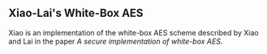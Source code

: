 Xiao-Lai's White-Box AES
------------------------

Xiao is an implementation of the white-box AES scheme described by Xiao and Lai in the paper *A secure implementation of white-box AES*.
